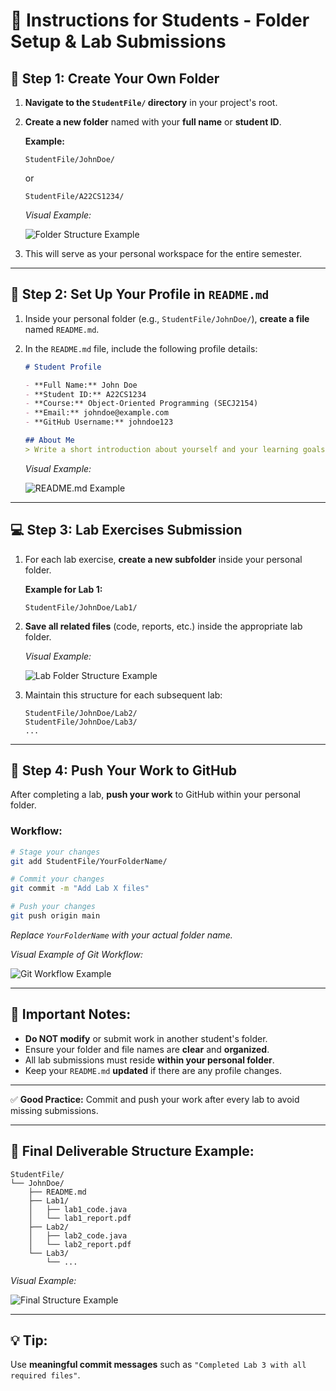 
# 📝 Instructions for Students - Folder Setup & Lab Submissions

## 📂 Step 1: Create Your Own Folder

1. **Navigate to the `StudentFile/` directory** in your project's root.
2. **Create a new folder** named with your **full name** or **student ID**.

   **Example:**
   ```
   StudentFile/JohnDoe/
   ```
   or
   ```
   StudentFile/A22CS1234/
   ```

   *Visual Example:*

   ![Folder Structure Example](https://via.placeholder.com/600x300?text=Folder+Structure+Example)

3. This will serve as your personal workspace for the entire semester.

---

## 📄 Step 2: Set Up Your Profile in `README.md`

1. Inside your personal folder (e.g., `StudentFile/JohnDoe/`), **create a file** named `README.md`.
2. In the `README.md` file, include the following profile details:

   ```markdown
   # Student Profile

   - **Full Name:** John Doe
   - **Student ID:** A22CS1234
   - **Course:** Object-Oriented Programming (SECJ2154)
   - **Email:** johndoe@example.com
   - **GitHub Username:** johndoe123

   ## About Me
   > Write a short introduction about yourself and your learning goals.
   ```

   *Visual Example:*

   ![README.md Example](https://via.placeholder.com/600x300?text=README.md+Example)

---

## 💻 Step 3: Lab Exercises Submission

1. For each lab exercise, **create a new subfolder** inside your personal folder.

   **Example for Lab 1:**
   ```
   StudentFile/JohnDoe/Lab1/
   ```

2. **Save all related files** (code, reports, etc.) inside the appropriate lab folder.

   *Visual Example:*

   ![Lab Folder Structure Example](https://via.placeholder.com/600x300?text=Lab+Folder+Structure+Example)

3. Maintain this structure for each subsequent lab:
   ```
   StudentFile/JohnDoe/Lab2/
   StudentFile/JohnDoe/Lab3/
   ...
   ```

---

## 🔄 Step 4: Push Your Work to GitHub

After completing a lab, **push your work** to GitHub within your personal folder.

### Workflow:

```bash
# Stage your changes
git add StudentFile/YourFolderName/

# Commit your changes
git commit -m "Add Lab X files"

# Push your changes
git push origin main
```

*Replace `YourFolderName` with your actual folder name.*

*Visual Example of Git Workflow:*

![Git Workflow Example](https://via.placeholder.com/600x300?text=Git+Workflow+Example)

---

## 🚦 Important Notes:

- **Do NOT modify** or submit work in another student's folder.
- Ensure your folder and file names are **clear** and **organized**.
- All lab submissions must reside **within your personal folder**.
- Keep your `README.md` **updated** if there are any profile changes.

---

✅ **Good Practice:** Commit and push your work after every lab to avoid missing submissions.

---

## 🎯 Final Deliverable Structure Example:

```
StudentFile/
└── JohnDoe/
    ├── README.md
    ├── Lab1/
    │   ├── lab1_code.java
    │   └── lab1_report.pdf
    ├── Lab2/
    │   ├── lab2_code.java
    │   └── lab2_report.pdf
    └── Lab3/
        └── ...
```

*Visual Example:*

![Final Structure Example](https://via.placeholder.com/600x300?text=Final+Structure+Example)

---

## 💡 Tip:

Use **meaningful commit messages** such as `"Completed Lab 3 with all required files"`.
